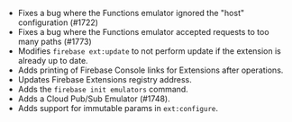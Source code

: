* Fixes a bug where the Functions emulator ignored the "host" configuration (#1722)
* Fixes a bug where the Functions emulator accepted requests to too many paths (#1773)
* Modifies `firebase ext:update` to not perform update if the extension is already up to date.
* Adds printing of Firebase Console links for Extensions after operations.
* Updates Firebase Extensions registry address.
* Adds the `firebase init emulators` command.
* Adds a Cloud Pub/Sub Emulator (#1748).
* Adds support for immutable params in `ext:configure`.
